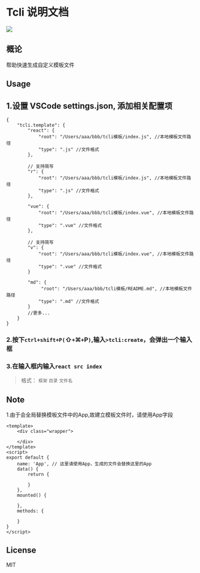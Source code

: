 # Tcli 说明文档

![](./show.gif)

## 概论

帮助快速生成自定义模板文件

## Usage

## 1.设置 VSCode settings.json, 添加相关配置项

```
{
    "tcli.template": {
        "react": { 
            "root": "/Users/aaa/bbb/tcli模板/index.js", //本地模板文件路径
            "type": ".js" //文件格式
        },

        // 支持简写
        "r": {
            "root": "/Users/aaa/bbb/tcli模板/index.js", //本地模板文件路径
            "type": ".js" //文件格式
        },

        "vue": {
            "root": "/Users/aaa/bbb/tcli模板/index.vue", //本地模板文件路径
            "type": ".vue" //文件格式
        },

        // 支持简写
        "v": {
            "root": "/Users/aaa/bbb/tcli模板/index.vue", //本地模板文件路径
            "type": ".vue" //文件格式
        }

        "md": {
             "root": "/Users/aaa/bbb/tcli模板/README.md", //本地模板文件路径
            "type": ".md" //文件格式
        }
        //更多...
    }
}
```
### 2.按下`ctrl+shift+P(`⇧`+`⌘`+`P`)`,输入`>tcli:create`，会弹出一个输入框

### 3.在输入框内输入`react src index `
> 格式： `框架` `目录` `文件名`

## Note
1.由于会全局替换模板文件中的App,故建立模板文件时，请使用App字段
```
<template>
    <div class="wrapper">

    </div>
</template>
<script>
export default {
    name: 'App', // 这里请使用App，生成的文件会替换这里的App
    data() {
        return {

        }
    },
    mounted() {
        
    },
    methods: {

    }
}
</script>
```

## License
MIT
